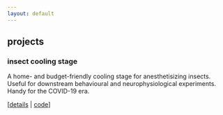 ```yaml
---
layout: default
---
```


## projects

### insect cooling stage 

A home- and budget-friendly cooling stage for anesthetisizing insects. Useful for downstream behavioural and neurophysiological experiments. Handy for the COVID-19 era. 

[[details](https://hanhanhan-kim.github.io/cold_stage/) \| [code](https://github.com/hanhanhan-kim/cold_stage)]